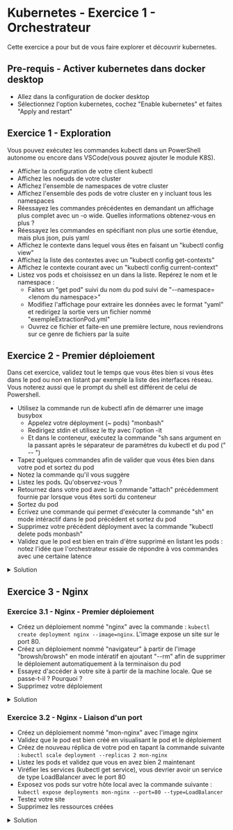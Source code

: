 # Kubernetes - Exercice 1 - Orchestrateur 

Cette exercice a pour but de vous faire explorer et découvrir kubernetes. 

## Pre-requis - Activer kubernetes dans docker desktop

- Allez dans la configuration de docker desktop
- Sélectionnez l'option kubernetes, cochez "Enable kubernetes" et faites "Apply and restart"

## Exercice 1 - Exploration

Vous pouvez exécutez les commandes kubectl dans un PowerShell autonome ou encore dans VSCode(vous pouvez ajouter le module K8S).

- Afficher la configuration de votre client kubectl
- Affichez les noeuds de votre cluster
- Affichez l'ensemble de namespaces de votre cluster
- Affichez l'ensemble des pods de votre cluster en y incluant tous les namespaces
- Réessayez les commandes précédentes en demandant un affichage plus complet avec un -o wide. Quelles informations obtenez-vous en plus ?
- Réessayez les commandes en spécifiant non plus une sortie étendue, mais plus json, puis yaml
- Affichez le contexte dans lequel vous êtes en faisant un "kubectl config view"
- Affichez la liste des contextes avec un "kubectl config get-contexts"
- Affichez le contexte courant avec un "kubectl config current-context"
- Listez vos pods et choisissez en un dans la liste. Repérez le nom et le namespace :
  - Faites un "get pod" suivi du nom du pod suivi de "--namespace=\<lenom du namespace>"
  - Modifiez l'affichage pour extraire les données avec le format "yaml" et redirigez la sortie vers un fichier nommé "exempleExtractionPod.yml"
  - Ouvrez ce fichier et faite-en une première lecture, nous reviendrons sur ce genre de fichiers par la suite


## Exercice 2 - Premier déploiement

Dans cet exercice, validez tout le temps que vous êtes bien si vous êtes dans le pod ou non en listant par exemple la liste des interfaces réseau. Vous noterez aussi que le prompt du shell est différent de celui de Powershell.

- Utilisez la commande run de kubectl afin de démarrer une image busybox
  - Appelez votre déployment (~ pods) "monbash"
  - Redirigez stdin et utilisez le tty avec l'option -it
  - Et dans le conteneur, exécutez la commande "sh sans argument en la passant après le séparateur de paramètres du kubectl et du pod (" -- ")
- Tapez quelques commandes afin de valider que vous êtes bien dans votre pod et sortez du pod
- Notez la commande qu'il vous suggère
- Listez les pods. Qu'observez-vous ?
- Retournez dans votre pod avec la commande "attach" précédemment fournie par lorsque vous êtes sorti du conteneur
- Sortez du pod
- Écrivez une commande qui permet d'exécuter la commande "sh" en mode intéractif dans le pod précédent et sortez du pod
- Supprimez votre précédent déployment avec la commande "kubectl delete pods monbash"
- Validez que le pod est bien en train d'être supprimé en listant les pods : notez l'idée que l'orchestrateur essaie de répondre à vos commandes avec une certaine latence

<details>
    <summary>Solution</summary>

```bash
kubectl run monbash --image=busybox -it -- sh
kubectl get pods -o wide
kubectl attach monbash-78c9b77fb9-wb27p -c monbash -i -t
kubectl exec monbash-78c9b77fb9-wb27p -it -- sh
kubectl delete pods monbash
```

</details>

## Exercice 3 - Nginx

### Exercice 3.1 - Nginx - Premier déploiement

- Créez un déploiement nommé "nginx" avec la commande : ```kubectl create deployment nginx --image=nginx```. L'image expose un site sur le port 80.
- Créez un déploiement nommé "navigateur" à partir de l'image "browsh/browsh" en mode intératif en ajoutant "--rm" afin de supprimer le déploiement automatiquement à la terminaison du pod
- Essayez d'accéder à votre site à partir de la machine locale. Que se passe-t-il ? Pourquoi ?
- Supprimez votre déploiement

<details>
    <summary>Solution</summary>

```bash
kubectl create deployment nginx --image=nginx
kubectl run navigateur --image=browsh/browsh -it --rm
kubectl delete deployment nginx
```

</details>

### Exercice 3.2 - Nginx - Liaison d'un port

- Créez un déploiement nommé "mon-nginx" avec l'image nginx
- Validez que le pod est bien créé en visualisant le pod et le déploiement
- Créez de nouveau réplica de votre pod en tapant la commande suivante : ```kubectl scale deployment --replicas 2 mon-nginx```
- Listez les pods et validez que vous en avez bien 2 maintenant
- Viréfier les services (kubectl get service), vous devrier avoir un service de type LoadBalancer avec le port 80
- Exposez vos pods sur votre hôte local avec la commande suivante : ```kubectl expose deployments mon-nginx --port=80 --type=LoadBalancer```
- Testez votre site
- Supprimez les ressources créées

<details>
    <summary>Solution</summary>

```bash
kubectl create deployment mon-nginx --image=nginx
kubectl get pods -o wide
kubectl get deployments -o wide
kubectl scale deployment --replicas 2 mon-nginx
kubectl expose deployments mon-nginx --port=80 --type=LoadBalancer
kubectl get deployments
kubectl get service
kubectl delete service mon-nginx
kubectl delete deployment mon-nginx
```

</details>
